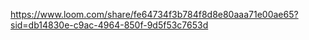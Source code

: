 https://www.loom.com/share/fe64734f3b784f8d8e80aaa71e00ae65?sid=db14830e-c9ac-4964-850f-9d5f53c7653d
